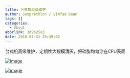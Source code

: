 ```yaml
---
title: 台式机高级维护
author: Semprathlon / Simfae Dean
tags: []
categories:
  - About
abbrlink: 3d9b25a3
date: 2016-07-31 20:49:02
---
```

台式机高级维护，定期性大规模清灰，把硅脂均匀涂在CPU表面


<a href="__ASSETS_HOST_NAME__/2016/07/img_20160731_170145-1.jpg"><img title="IMG_20160731_170145.jpg" class="alignnone size-full"  alt="image" src="__ASSETS_HOST_NAME__/2016/07/img_20160731_170145-1.jpg" /></a>



<a href="__ASSETS_HOST_NAME__/2016/07/img_20160731_172317.jpg"><img title="IMG_20160731_172317.jpg" class="alignnone size-full"  alt="image" src="__ASSETS_HOST_NAME__/2016/07/img_20160731_172317.jpg" /></a>
